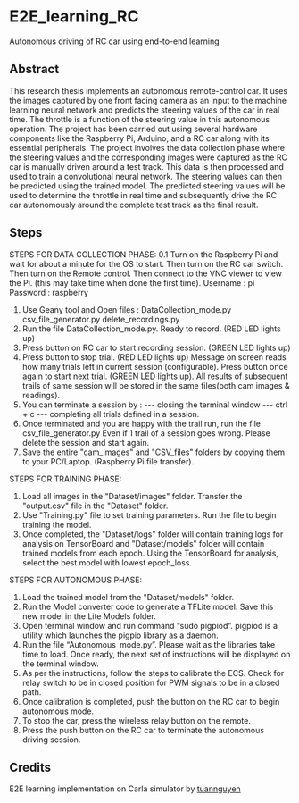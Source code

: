 # E2E_learning_RC
Autonomous driving of RC car using end-to-end learning

## Abstract
This research thesis implements an autonomous remote-control car. It uses the images captured by one front facing camera as an input to the machine learning neural network and predicts the steering values of the car in real time. The throttle is a function of the steering value in this autonomous operation. The project has been carried out using several hardware components like the Raspberry Pi, Arduino, and a RC car along with its essential peripherals. The project involves the data collection phase where the steering values and the corresponding images were captured as the RC car is manually driven around a test track. This data is then processed and used to train a convolutional neural network. The steering values can then be predicted using the trained model. The predicted steering values will be used to determine the throttle in real time and subsequently drive the RC car autonomously around the complete test track as the final result.

## Steps
STEPS FOR DATA COLLECTION PHASE:
0.1 Turn on the Raspberry Pi and wait for about a minute for the OS to start. Then turn on the RC car switch. Then turn on the Remote control. Then connect to the VNC viewer to view the Pi. (this may take time when done the first time). Username : pi Password : raspberry
1. Use Geany tool and Open files : DataCollection_mode.py
csv_file_generator.py delete_recordings.py
2. Run the file DataCollection_mode.py. Ready to record. (RED LED lights up)
3. Press button on RC car to start recording session. (GREEN LED lights up)
4. Press button to stop trial. (RED LED lights up) Message on screen reads how many trials left in current session (configurable). Press button once again to start next trial. (GREEN LED lights up). All results of subsequent trails of same session will be stored in the same files(both cam images & readings).
5. You can terminate a session by : --- closing the terminal window --- ctrl + c --- completing all trials defined in a session.
6. Once terminated and you are happy with the trail run, run the file csv_file_generator.py Even if 1 trail of a session goes wrong. Please delete the session and start again.
7. Save the entire "cam_images" and "CSV_files" folders by copying them to your PC/Laptop. (Raspberry Pi file transfer).

STEPS FOR TRAINING PHASE:
1. Load all images in the "Dataset/images" folder. Transfer the "output.csv" file in the "Dataset" folder.
2. Use "Training.py" file to set training parameters. Run the file to begin training the model.
3. Once completed, the "Dataset/logs" folder will contain training logs for analysis on TensorBoard and "Dataset/models" folder will contain trained models from each epoch. Using the TensorBoard for analysis, select the best model with lowest epoch_loss. 

STEPS FOR AUTONOMOUS PHASE:
1. Load the trained model from the "Dataset/models" folder.
2. Run the Model converter code to generate a TFLite model. Save this new model in the Lite Models folder.
3. Open terminal window and run command “sudo pigpiod”. pigpiod is a utility which launches the pigpio library as a daemon.
4. Run the file “Autonomous_mode.py”. Please wait as the libraries take time to load. Once ready, the next set of instructions will be displayed on the terminal window.
5. As per the instructions, follow the steps to calibrate the ECS. Check for relay switch to be in closed position for PWM signals to be in a closed path.
6. Once calibration is completed, push the button on the RC car to begin autonomous mode.
7. To stop the car, press the wireless relay button on the remote.
8. Press the push button on the RC car to terminate the autonomous driving session.

## Credits
E2E learning implementation on Carla simulator by [tuannguyen](https://github.com/m4tice)
